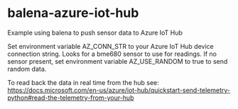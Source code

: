 # balena-azure-iot-hub
Example using balena to push sensor data to Azure IoT Hub

Set environment variable AZ_CONN_STR to your Azure IoT Hub device connection string.
Looks for a bme680 sensor to use for readings. If no sensor present, set environment variable AZ_USE_RANDOM to true to send random data.

To read back the data in real time from the hub see: https://docs.microsoft.com/en-us/azure/iot-hub/quickstart-send-telemetry-python#read-the-telemetry-from-your-hub
